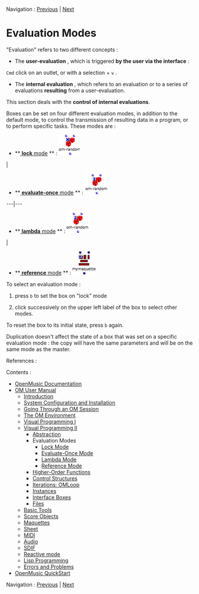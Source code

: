 
Navigation : [Previous](RecursiveTree "page précédente\(Recursive
Trees\)") | [Next](LockMode "Next\(Lock Mode\)")

# Evaluation Modes


"Evaluation" refers to two different concepts :

  * The **user-evaluation** , which is triggered **by the user via the interface**  :

`Cmd` click on an outlet, or with a selection + `v` .

  * The **internal evaluation** , which refers to an evaluation or to a series of evaluations **resulting** from a user-evaluation. 

This section deals with the **control of internal evaluations**.

Boxes can be set on four different evaluation modes, in addition to the
default mode, to control the transmission of resulting data in a program, or
to perform specific tasks. These modes are :

  * **[ **lock** mode](LockMode) ** : ![](../res/lock_icon.png)

|

  * **[ **evaluate-once** mode](EvOnceMode) ** : ![](../res/once_icon.png)

  
---|---  
  
  * **[ **lambda** mode](LambdaMode) ** : ![](../res/lambada_icon.png)

|

  * **[ **reference** mode](RefMode) ** : ![](../res/refmode_icon.png)

  
  
To select an evaluation mode :

  1. press `b` to set the box on "lock" mode

  2. click successively on the upper left label of the box to select other modes. 

To reset the box to its initial state, press `b` again.

Duplication doesn't affect the state of a box that was set on a specific
evaluation mode : the copy will have the same parameters and will be on the
same mode as the master.

References :

Contents :

  * [OpenMusic Documentation](OM-Documentation)
  * [OM User Manual](OM-User-Manual)
    * [Introduction](00-Contents)
    * [System Configuration and Installation](Installation)
    * [Going Through an OM Session](Goingthrough)
    * [The OM Environment](Environment)
    * [Visual Programming I](BasicVisualProgramming)
    * [Visual Programming II](AdvancedVisualProgramming)
      * [Abstraction](Abstraction)
      * Evaluation Modes
        * [Lock Mode](LockMode)
        * [Evaluate-Once Mode](EvOnceMode)
        * [Lambda Mode](LambdaMode)
        * [Reference Mode](RefMode)
      * [Higher-Order Functions](HighOrder)
      * [Control Structures](Control)
      * [Iterations: OMLoop](OMLoop)
      * [Instances](Instances)
      * [Interface Boxes](InterfaceBoxes)
      * [Files](Files)
    * [Basic Tools](BasicObjects)
    * [Score Objects](ScoreObjects)
    * [Maquettes](Maquettes)
    * [Sheet](Sheet)
    * [MIDI](MIDI)
    * [Audio](Audio)
    * [SDIF](SDIF)
    * [Reactive mode](Reactive)
    * [Lisp Programming](Lisp)
    * [Errors and Problems](errors)
  * [OpenMusic QuickStart](QuickStart-Chapters)

Navigation : [Previous](RecursiveTree "page précédente\(Recursive
Trees\)") | [Next](LockMode "Next\(Lock Mode\)")

